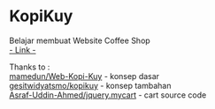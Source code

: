 # KopiKuy

Belajar membuat Website Coffee Shop \
[- Link -](https://maulanaaskha.github.io/KopiKuy/) 

Thanks to : \
[mamedun/Web-Kopi-Kuy](https://github.com/mamedun/Web-Kopi-Kuy) - konsep dasar \
[gesitwidyatsmo/kopikuy](https://github.com/gesitwidyatsmo/kopikuy) - konsep tambahan \
[Asraf-Uddin-Ahmed/jquery.mycart](https://github.com/Asraf-Uddin-Ahmed/jquery.mycart) - cart source code
